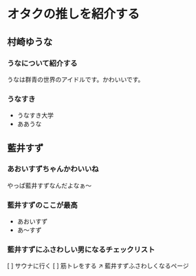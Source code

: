 # オタクの推しを紹介する
## 村崎ゆうな
### うなについて紹介する
うなは群青の世界のアイドルです。かわいいです。
### うなすき
* うなすき大学
* ああうな
## 藍井すず
### あおいすずちゃんかわいいね
やっぱ藍井すずなんだよなぁ～
### 藍井すずのここが最高
- あおいすず
- あ～すず
### 藍井すずにふさわしい男になるチェックリスト
[ ] サウナに行く
[ ] 筋トレをする
↗ 藍井すずふさわしくなるページ
